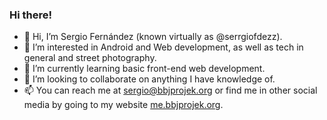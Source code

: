 ### Hi there!
- 👋 Hi, I’m Sergio Fernández (known virtually as @serrgiofdezz).
- 👀 I’m interested in Android and Web development, as well as tech in general and street photography.
- 🌱 I’m currently learning basic front-end web development.
- 💞️ I’m looking to collaborate on anything I have knowledge of.
- 📫 You can reach me at [sergio@bbjprojek.org](mailto:sergio@bbjprojek.org) or find me in other social media by going to my website [me.bbjprojek.org](https://me.bbjprojek.org).

<!---
serrgiofdezz/serrgiofdezz is a ✨ special ✨ repository because its `README.md` (this file) appears on your GitHub profile.
You can click the Preview link to take a look at your changes.
--->
